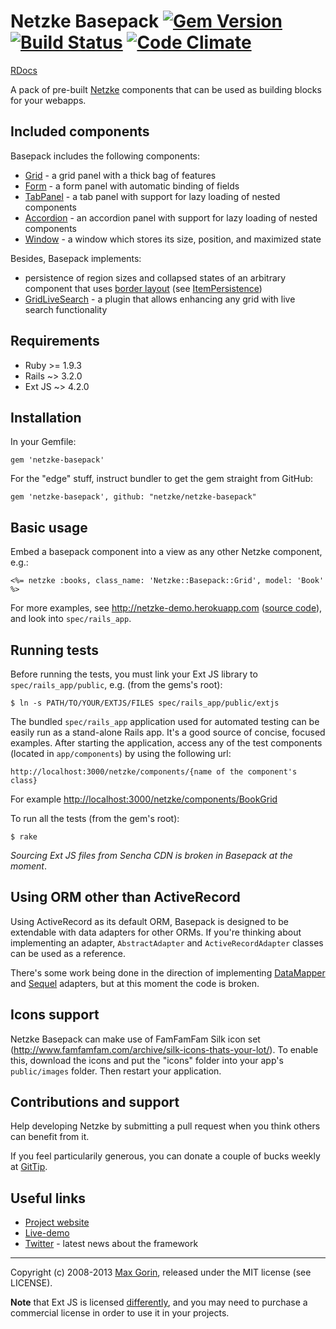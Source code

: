 # Netzke Basepack [![Gem Version](https://badge.fury.io/rb/netzke-basepack.png)](http://badge.fury.io/rb/netzke-basepack) [![Build Status](https://travis-ci.org/netzke/netzke-basepack.png?branch=0-9)](https://travis-ci.org/netzke/netzke-basepack) [![Code Climate](https://codeclimate.com/github/netzke/netzke-basepack.png)](https://codeclimate.com/github/netzke/netzke-basepack)

[RDocs](http://rdoc.info/github/netzke/netzke-basepack)

A pack of pre-built [Netzke](http://netzke.org) components that can be used as building blocks for your webapps.

## Included components

Basepack includes the following components:

* [Grid](http://rdoc.info/github/netzke/netzke-basepack/Netzke/Basepack/Grid) - a grid panel with a thick bag of features
* [Form](http://rdoc.info/github/netzke/netzke-basepack/Netzke/Basepack/Form) - a form panel with automatic binding of fields
* [TabPanel](http://rdoc.info/github/netzke/netzke-basepack/Netzke/Basepack/TabPanel) - a tab panel with support for lazy loading of nested components
* [Accordion](http://rdoc.info/github/netzke/netzke-basepack/Netzke/Basepack/Accordion) - an accordion panel with support for lazy loading of nested components
* [Window](http://rdoc.info/github/netzke/netzke-basepack/Netzke/Basepack/Window) - a window which stores its size, position, and maximized state

Besides, Basepack implements:

* persistence of region sizes and collapsed states of an arbitrary component that uses
[border layout](http://docs.sencha.com/ext-js/4-1/#!/api/Ext.layout.container.Border) (see [ItemPersistence](http://rdoc.info/github/netzke/netzke-basepack/Netzke/Basepack/ItemPersistence))
* [GridLiveSearch](http://rdoc.info/github/netzke/netzke-basepack/Netzke/Basepack/GridLiveSearch) - a plugin that allows
enhancing any grid with live search functionality

## Requirements

* Ruby >= 1.9.3
* Rails ~> 3.2.0
* Ext JS ~> 4.2.0

## Installation

In your Gemfile:

    gem 'netzke-basepack'

For the "edge" stuff, instruct bundler to get the gem straight from GitHub:

    gem 'netzke-basepack', github: "netzke/netzke-basepack"

## Basic usage

Embed a basepack component into a view as any other Netzke component, e.g.:

```erb
<%= netzke :books, class_name: 'Netzke::Basepack::Grid', model: 'Book' %>
```

For more examples, see http://netzke-demo.herokuapp.com ([source code](https://github.com/netzke/netzke-demo)), and look
into `spec/rails_app`.

## Running tests

Before running the tests, you must link your Ext JS library to `spec/rails_app/public`, e.g. (from the gems's root):

    $ ln -s PATH/TO/YOUR/EXTJS/FILES spec/rails_app/public/extjs

The bundled `spec/rails_app` application used for automated testing can be easily run as a stand-alone Rails app. It's a
good source of concise, focused examples. After starting the application, access any of the test components (located in
`app/components`) by using the following url:

    http://localhost:3000/netzke/components/{name of the component's class}

For example [http://localhost:3000/netzke/components/BookGrid](http://localhost:3000/netzke/components/BookGrid)

To run all the tests (from the gem's root):

    $ rake

*Sourcing Ext JS files from Sencha CDN is broken in Basepack at the moment*.

## Using ORM other than ActiveRecord

Using ActiveRecord as its default ORM, Basepack is designed to be extendable with data adapters for other ORMs. If
you're thinking about implementing an adapter, `AbstractAdapter` and `ActiveRecordAdapter` classes can be used as a
reference.

There's some work being done in the direction of implementing
[DataMapper](https://github.com/nomadcoder/netzke-basepack-dm) and
[Sequel](https://github.com/nomadcoder/netzke-basepack-sequel) adapters, but at this moment the code is broken.

## Icons support

Netzke Basepack can make use of FamFamFam Silk icon set (http://www.famfamfam.com/archive/silk-icons-thats-your-lot/).
To enable this, download the icons and put the "icons" folder into your app's `public/images` folder. Then restart your
application.

## Contributions and support

Help developing Netzke by submitting a pull request when you think others can benefit from it.

If you feel particularily generous, you can donate a couple of bucks weekly at [GitTip](https://www.gittip.com/uptomax/).

## Useful links
* [Project website](http://netzke.org)
* [Live-demo](http://netzke-demo.herokuapp.com)
* [Twitter](http://twitter.com/netzke) - latest news about the framework

---
Copyright (c) 2008-2013 [Max Gorin](https://twitter.com/uptomax), released under the MIT license (see LICENSE).

**Note** that Ext JS is licensed [differently](http://www.sencha.com/products/extjs/license/), and you may need to
purchase a commercial license in order to use it in your projects.
